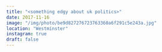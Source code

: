 ```yaml
---
title: "<something edgy about uk politics>"
date: 2017-11-16
image: "/img/photo/be9d827276723763360a6f291c5e243a.jpg"
location: "Westminster"
instagram: true
draft: false
---
```


![<something edgy about uk politics>](/img/photo/be9d827276723763360a6f291c5e243a.jpg)
